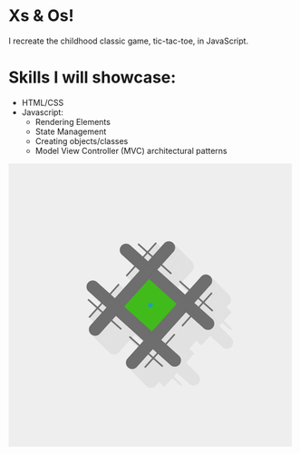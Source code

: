 # Xs & Os!
I recreate the childhood classic game, tic-tac-toe, in JavaScript.

# Skills I will showcase: 
- HTML/CSS 
- Javascript:
    - Rendering Elements 
    - State Management
    - Creating objects/classes
    - Model View Controller (MVC) architectural patterns



![](/img/ticTacToe.gif)
